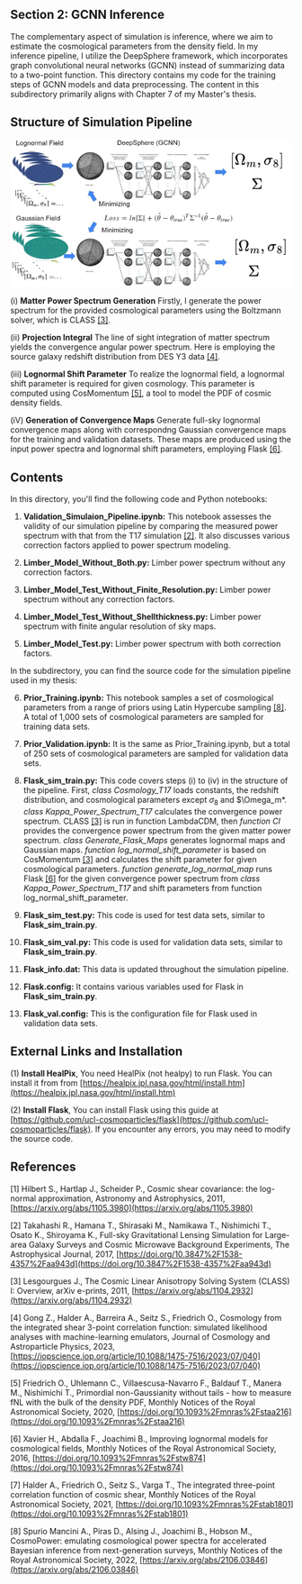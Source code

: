 ## Section 2: GCNN Inference
The complementary aspect of simulation is inference, where we aim to estimate the cosmological parameters from the density field. In my inference pipeline, I utilize the DeepSphere framework, which incorporates graph convolutional neural networks (GCNN) instead of summarizing data to a two-point function. This directory contains my code for the training steps of GCNN models and data preprocessing. The content in this subdirectory primarily aligns with Chapter 7 of my Master's thesis.

## Structure of Simulation Pipeline

[<img src="GCNN_Model.jpg" width="700"/>](GCNN_Model.jpg)

(i) **Matter Power Spectrum Generation** Firstly, I generate the power spectrum for the provided cosmological parameters using the Boltzmann solver, which is CLASS [[3]](https://arxiv.org/abs/1104.2932).

(ii) **Projection Integral** The line of sight integration of matter spectrum yields the convergence angular power spectrum. Here is employing the source galaxy redshift distribution from DES Y3 data [[4]](https://iopscience.iop.org/article/10.1088/1475-7516/2023/07/040).

(iii) **Lognormal Shift Parameter** To realize the lognormal field, a lognormal shift parameter is required for given cosmology. This parameter is computed using CosMomentum [[5]](https://doi.org/10.1093%2Fmnras%2Fstaa216), a tool to model the PDF of cosmic density fields.

(iV) **Generation of Convergence Maps** Generate full-sky lognormal convergence maps along with correspondng Gaussian convergence maps for the training and validation datasets. These maps are produced using the input power spectra and lognormal shift parameters, employing Flask [[6]](https://doi.org/10.1093%2Fmnras%2Fstw874).

## Contents

In this directory, you'll find the following code and Python notebooks:
1. **Validation_Simulaion_Pipeline.ipynb:** This notebook assesses the validity of our simulation pipeline by comparing the measured power spectrum with that from the T17 simulation [[2]](https://doi.org/10.3847%2F1538-4357%2Faa943d). It also discusses various correction factors applied to power spectrum modeling.
   
2. **Limber_Model_Without_Both.py:** Limber power spectrum without any correction factors.

3. **Limber_Model_Test_Without_Finite_Resolution.py:** Limber power spectrum without any correction factors.

4. **Limber_Model_Test_Without_Shellthickness.py:** Limber power spectrum with finite angular resolution of sky maps.
   
5. **Limber_Model_Test.py:** Limber power spectrum with both correction factors.

In the subdirectory, you can find the source code for the simulation pipeline used in my thesis:

6. **Prior_Training.ipynb:** This notebook samples a set of cosmological parameters from a range of priors using Latin Hypercube sampling [[8]](https://arxiv.org/abs/2106.03846). A total of 1,000 sets of cosmological parameters are sampled for training data sets.
   
7. **Prior_Validation.ipynb:** It is the same as Prior_Training.ipynb, but a total of 250 sets of cosmological parameters are sampled for validation data sets.
   
8. **Flask_sim_train.py:** This code covers steps (i) to (iv) in the structure of the pipeline. First, *class Cosmology_T17* loads constants, the redshift distribution, and cosmological parameters except $\sigma_8$ and $\Omega_m*. *class Kappa_Power_Spectrum_T17* calculates the convergence power spectrum. CLASS [[3]](https://arxiv.org/abs/1104.2932) is run in function LambdaCDM, then *function Cl* provides the convergence power spectrum from the given matter power spectrum. *class Generate_Flask_Maps* generates lognormal maps and Gaussian maps. *function log_normal_shift_parameter* is based on CosMomentum [[3]](https://doi.org/10.1093%2Fmnras%2Fstaa216) and calculates the shift parameter for given cosmological parameters. *function generate_log_normal_map* runs Flask [[6]](https://doi.org/10.1093%2Fmnras%2Fstw874) for the given convergence power spectrum from *class Kappa_Power_Spectrum_T17* and shift parameters from function log_normal_shift_parameter.
 
10. **Flask_sim_test.py:** This code is used for test data sets, similar to **Flask_sim_train.py**.

11. **Flask_sim_val.py:** This code is used for validation data sets, similar to **Flask_sim_train.py**.

12. **Flask_info.dat:** This data is updated throughout the simulation pipeline.

13. **Flask.config:** It contains various variables used for Flask in **Flask_sim_train.py**.

14. **Flask_val.config:** This is the configuration file for Flask used in validation data sets.

## External Links and Installation
(1) **Install HealPix**, You need HealPix (not healpy) to run Flask. You can install it from from [https://healpix.jpl.nasa.gov/html/install.htm](https://healpix.jpl.nasa.gov/html/install.htm)

(2) **Install Flask**, You can install Flask using this guide at [https://github.com/ucl-cosmoparticles/flask](https://github.com/ucl-cosmoparticles/flask). If you encounter any errors, you may need to modify the source code.

## References
[1] Hilbert S., Hartlap J., Scheider P., Cosmic shear covariance: the log-normal approximation, Astronomy and Astrophysics, 2011, [https://arxiv.org/abs/1105.3980](https://arxiv.org/abs/1105.3980) 

[2] Takahashi R., Hamana T., Shirasaki M., Namikawa T., Nishimichi T., Osato K., Shiroyama K., Full-sky Gravitational Lensing Simulation for Large-area Galaxy Surveys and Cosmic Microwave Background Experiments, The Astrophysical Journal, 2017, [https://doi.org/10.3847%2F1538-4357%2Faa943d](https://doi.org/10.3847%2F1538-4357%2Faa943d)

[3] Lesgourgues J., The Cosmic Linear Anisotropy Solving System (CLASS) I: Overview, arXiv e-prints, 2011, [https://arxiv.org/abs/1104.2932](https://arxiv.org/abs/1104.2932)

[4] Gong Z., Halder A., Barreira A., Seitz S., Friedrich O., Cosmology from the integrated shear 3-point correlation function:  simulated likelihood analyses with machine-learning emulators, Journal of Cosmology and Astroparticle Physics, 2023, [https://iopscience.iop.org/article/10.1088/1475-7516/2023/07/040](https://iopscience.iop.org/article/10.1088/1475-7516/2023/07/040)

[5] Friedrich O., Uhlemann C., Villaescusa-Navarro F., Baldauf T., Manera M., Nishimichi T., Primordial non-Gaussianity without tails - how to measure fNL with the bulk of the density PDF, Monthly Notices of the Royal Astronomical Society, 2020, [https://doi.org/10.1093%2Fmnras%2Fstaa216](https://doi.org/10.1093%2Fmnras%2Fstaa216)

[6]  Xavier H., Abdalla F., Joachimi B., Improving lognormal models for cosmological fields, Monthly Notices of the Royal Astronomical Society, 2016, [https://doi.org/10.1093%2Fmnras%2Fstw874](https://doi.org/10.1093%2Fmnras%2Fstw874)

[7] Halder A., Friedrich O., Seitz S., Varga T., The integrated three-point correlation function of cosmic shear, Monthly Notices of the Royal Astronomical Society, 2021, [https://doi.org/10.1093%2Fmnras%2Fstab1801](https://doi.org/10.1093%2Fmnras%2Fstab1801)

[8] Spurio Mancini A., Piras D., Alsing J., Joachimi B., Hobson M., CosmoPower: emulating cosmological power spectra for accelerated Bayesian inference from next-generation surveys, Monthly Notices of the Royal Astronomical Society, 2022, [https://arxiv.org/abs/2106.03846](https://arxiv.org/abs/2106.03846) 

